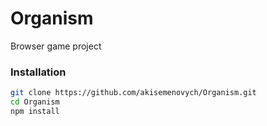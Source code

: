 # Organism
Browser game project

### Installation
```bash
git clone https://github.com/akisemenovych/Organism.git
cd Organism
npm install
```
